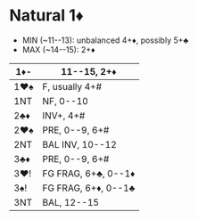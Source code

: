 # Natural 1♦

- MIN (~11--13): unbalanced 4+♦, possibly 5+♣
- MAX (~14--15): 2+♦

| 1♦- | 11--15, 2+♦ |
|-----|-------------|
| 1♥♠ | F, usually 4+#
| 1NT | NF, 0--10
| 2♣♦ | INV+, 4+#
| 2♥♠ | PRE, 0--9, 6+#
| 2NT | BAL INV, 10--12
| 3♣♦ | PRE, 0--9, 6+#
| 3♥! | FG FRAG, 6+♣, 0--1♦
| 3♠! | FG FRAG, 6+♦, 0--1♣
| 3NT | BAL, 12--15

